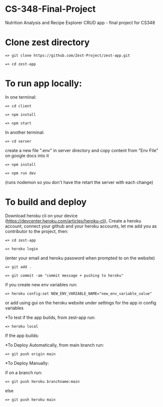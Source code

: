 # CS-348-Final-Project

Nutrition Analysis and Recipe Explorer CRUD app - final project for CS348 

# Clone zest directory

    => git clone https://github.com/Zest-Project/zest-app.git
    
    => cd zest-app

# To run app locally: 

  In one terminal: 

    => cd client

    => npm install

    => npm start

  In another terminal:  

    => cd server

  create a new file ".env" in server directory and copy content from "Env File" on google docs into it

    => npm install

    => npm run dev 

  (runs nodemon so you don't have the retart the server with each change)



# To build and deploy

  Download heroku cli on your device (https://devcenter.heroku.com/articles/heroku-cli),
  Create a heroku account, connect your github and your heroku accounts, let me add you as contributor to the project, then:  

    => cd zest-app

    => heroku login 

  (enter your email and heroku password when prompted to on the website)

    => git add .

    => git commit -am "commit message + pushing to heroku"

  if you create new env variables run: 

    => heroku config:set NEW_ENV_VARIABLE_NAME="new_env_variable_value" 

  or add using gui on the heroku website under settings for the app in config variables
  
  *To test if the app builds, from zest-app run: 
    
    => heroku local
  
  If the app builds: 

  *To Deploy Automatically, from main branch run: 

    => git push origin main

  *To Deploy Manually:

  if on a branch run: 

    => git push heroku branchname:main 

  else 

    => git push heroku main

